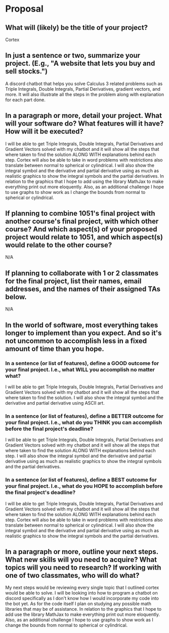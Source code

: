 # Proposal

## What will (likely) be the title of your project?

Cortex

## In just a sentence or two, summarize your project. (E.g., "A website that lets you buy and sell stocks.")

A discord chatbot that helps you solve Calculus 3 related problems such as Triple Integrals, Double Integrals, Partial Derivatives, gradient vectors, and more. It will also illustrate all the steps in the problem along with explanation for each part done.

## In a paragraph or more, detail your project. What will your software do? What features will it have? How will it be executed?

I will be able to get Triple Integrals, Double Integrals, Partial Derivatives and Gradient Vectors solved with my chatbot and it will show all the steps that where taken to find the solution ALONG WITH explanations behind each step. Cortex will also be able to take in word problems with restrictions also translate between normal to spherical or cylindrical. I will also show the integral symbol and the derivative and partial derivative using as much as realistic graphics to show the integral symbols and the partial derivatives. In relation to the graphics that I hope to add using the library MathJax to make everything print out more eloquently. Also, as an additional challenge I hope to use graphs to show work as I change the bounds from normal to spherical or cylindrical.



## If planning to combine 1051's final project with another course's final project, with which other course? And which aspect(s) of your proposed project would relate to 1051, and which aspect(s) would relate to the other course?

N/A

## If planning to collaborate with 1 or 2 classmates for the final project, list their names, email addresses, and the names of their assigned TAs below.

N/A

## In the world of software, most everything takes longer to implement than you expect. And so it's not uncommon to accomplish less in a fixed amount of time than you hope.

### In a sentence (or list of features), define a GOOD outcome for your final project. I.e., what WILL you accomplish no matter what?

I will be able to get Triple Integrals, Double Integrals, Partial Derivatives and Gradient Vectors solved with my chatbot and it will show all the steps that where taken to find the solution. I will also show the integral symbol and the derivative and partial derivative using ASCII art.

### In a sentence (or list of features), define a BETTER outcome for your final project. I.e., what do you THINK you can accomplish before the final project's deadline?

I will be able to get Triple Integrals, Double Integrals, Partial Derivatives and Gradient Vectors solved with my chatbot and it will show all the steps that where taken to find the solution ALONG WITH explanations behind each step. I will also show the integral symbol and the derivative and partial derivative using as much as realistic graphics to show the integral symbols and the partial derivatives.



### In a sentence (or list of features), define a BEST outcome for your final project. I.e., what do you HOPE to accomplish before the final project's deadline?

I will be able to get Triple Integrals, Double Integrals, Partial Derivatives and Gradient Vectors solved with my chatbot and it will show all the steps that where taken to find the solution ALONG WITH explanations behind each step. Cortex will also be able to take in word problems with restrictions also translate between normal to spherical or cylindrical. I will also show the integral symbol and the derivative and partial derivative using as much as realistic graphics to show the integral symbols and the partial derivatives.



## In a paragraph or more, outline your next steps. What new skills will you need to acquire? What topics will you need to research? If working with one of two classmates, who will do what?

My next steps would be reviewing every single topic that I outlined cortex would be able to solve. I will be looking into how to program a chatbot on discord specifically as I don't know how I would incorporate my code into the bot yet. As for the code itself I plan on studying any possible math libraries that may be of assistance. In relation to the graphics that I hope to add use the library MathJax to make everything print out more eloquently. Also, as an additional challenge I hope to use graphs to show work as I change the bounds from normal to spherical or cylindrical.
